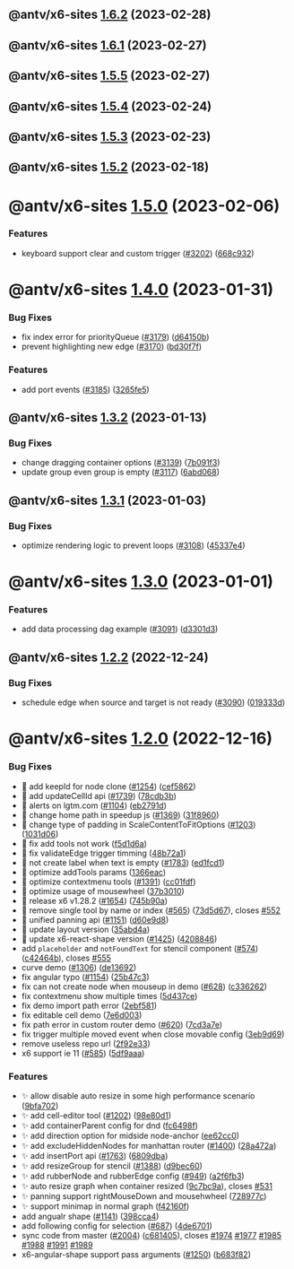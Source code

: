 ## @antv/x6-sites [1.6.2](https://github.com/antvis/x6/compare/@antv/x6-sites@1.6.1...@antv/x6-sites@1.6.2) (2023-02-28)

## @antv/x6-sites [1.6.1](https://github.com/antvis/x6/compare/@antv/x6-sites@1.6.0...@antv/x6-sites@1.6.1) (2023-02-27)

## @antv/x6-sites [1.5.5](https://github.com/antvis/x6/compare/@antv/x6-sites@1.5.4...@antv/x6-sites@1.5.5) (2023-02-27)

## @antv/x6-sites [1.5.4](https://github.com/antvis/x6/compare/@antv/x6-sites@1.5.3...@antv/x6-sites@1.5.4) (2023-02-24)

## @antv/x6-sites [1.5.3](https://github.com/antvis/x6/compare/@antv/x6-sites@1.5.2...@antv/x6-sites@1.5.3) (2023-02-23)

## @antv/x6-sites [1.5.2](https://github.com/antvis/x6/compare/@antv/x6-sites@1.5.1...@antv/x6-sites@1.5.2) (2023-02-18)

# @antv/x6-sites [1.5.0](https://github.com/antvis/x6/compare/@antv/x6-sites@1.4.1...@antv/x6-sites@1.5.0) (2023-02-06)


### Features

* keyboard support clear and custom trigger ([#3202](https://github.com/antvis/x6/issues/3202)) ([668c932](https://github.com/antvis/x6/commit/668c93242fbcebb987cccc3dcfd56982f7c66252))

# @antv/x6-sites [1.4.0](https://github.com/antvis/x6/compare/@antv/x6-sites@1.3.2...@antv/x6-sites@1.4.0) (2023-01-31)


### Bug Fixes

* fix index error for priorityQueue ([#3179](https://github.com/antvis/x6/issues/3179)) ([d64150b](https://github.com/antvis/x6/commit/d64150bfadf10fe21f44734a0267261260b8c53b))
* prevent highlighting new edge ([#3170](https://github.com/antvis/x6/issues/3170)) ([bd30f7f](https://github.com/antvis/x6/commit/bd30f7f61de530a9b6671aaedd4be2e026de8d44))


### Features

* add port events ([#3185](https://github.com/antvis/x6/issues/3185)) ([3265fe5](https://github.com/antvis/x6/commit/3265fe5b983f22e34d60c647212824961ecfdab5))

## @antv/x6-sites [1.3.2](https://github.com/antvis/x6/compare/@antv/x6-sites@1.3.1...@antv/x6-sites@1.3.2) (2023-01-13)


### Bug Fixes

* change dragging container options ([#3139](https://github.com/antvis/x6/issues/3139)) ([7b091f3](https://github.com/antvis/x6/commit/7b091f35dee147c5e7bf97577e14e11ceb7e8e3d))
* update group even group is empty ([#3117](https://github.com/antvis/x6/issues/3117)) ([6abd068](https://github.com/antvis/x6/commit/6abd0683eab22eb0fa1a4702642ab76b91320694))

## @antv/x6-sites [1.3.1](https://github.com/antvis/x6/compare/@antv/x6-sites@1.3.0...@antv/x6-sites@1.3.1) (2023-01-03)


### Bug Fixes

* optimize rendering logic to prevent loops ([#3108](https://github.com/antvis/x6/issues/3108)) ([45337e4](https://github.com/antvis/x6/commit/45337e4a62224aaffd60fc8b2670a071c5560796))

# @antv/x6-sites [1.3.0](https://github.com/antvis/X6/compare/@antv/x6-sites@1.2.2...@antv/x6-sites@1.3.0) (2023-01-01)


### Features

* add data processing dag example ([#3091](https://github.com/antvis/X6/issues/3091)) ([d3301d3](https://github.com/antvis/X6/commit/d3301d33d575269d9219ab1337a2ec1785d61494))

## @antv/x6-sites [1.2.2](https://github.com/antvis/X6/compare/@antv/x6-sites@1.2.1...@antv/x6-sites@1.2.2) (2022-12-24)


### Bug Fixes

* schedule edge when source and target is not ready ([#3090](https://github.com/antvis/X6/issues/3090)) ([019333d](https://github.com/antvis/X6/commit/019333d79d7f22c44c400f29d501497f4323af1a))

# @antv/x6-sites [1.2.0](https://github.com/antvis/X6/compare/@antv/x6-sites@1.1.2...@antv/x6-sites@1.2.0) (2022-12-16)


### Bug Fixes

* 🐛 add keepId for node clone ([#1254](https://github.com/antvis/X6/issues/1254)) ([cef5862](https://github.com/antvis/X6/commit/cef58628902aa97efa62f022203ebcaca3639092))
* 🐛 add updateCellId api ([#1739](https://github.com/antvis/X6/issues/1739)) ([78cdb3b](https://github.com/antvis/X6/commit/78cdb3bd56e7655ffcb2e5046d00f5d4f932cd3c))
* 🐛 alerts on lgtm.com ([#1104](https://github.com/antvis/X6/issues/1104)) ([eb2791d](https://github.com/antvis/X6/commit/eb2791dee16440d8c8600b7819552892c2ce2c02))
* 🐛 change home path in speedup js ([#1369](https://github.com/antvis/X6/issues/1369)) ([31f8960](https://github.com/antvis/X6/commit/31f8960e72b0567bb13683e51db8b97207604c0b))
* 🐛 change type of padding in ScaleContentToFitOptions ([#1203](https://github.com/antvis/X6/issues/1203)) ([1031d06](https://github.com/antvis/X6/commit/1031d0653b4641adfc27b7572b57d23fec0cc182))
* 🐛 fix add tools not work ([f5d1d6a](https://github.com/antvis/X6/commit/f5d1d6a326021247ee8967675fc9490ddbb6d0aa))
* 🐛 fix validateEdge trigger timming ([48b72a1](https://github.com/antvis/X6/commit/48b72a1332d536a8b640fbfc6a3e4c463f5b79bc))
* 🐛 not create label when text is empty ([#1783](https://github.com/antvis/X6/issues/1783)) ([ed1fcd1](https://github.com/antvis/X6/commit/ed1fcd1f26601150d1b7913b8eaaf329a958af53))
* 🐛 optimize addTools params ([1366eac](https://github.com/antvis/X6/commit/1366eac7f554ede24db6c558c581142ecb7c1a37))
* 🐛 optimize contextmenu tools ([#1391](https://github.com/antvis/X6/issues/1391)) ([cc01fdf](https://github.com/antvis/X6/commit/cc01fdf208f4fbd283a6ce3d7a106716e8e10300))
* 🐛 optimize usage of mousewheel ([37b3010](https://github.com/antvis/X6/commit/37b3010f763926fbd04d822e74238f6e206c024c))
* 🐛 release x6 v1.28.2 ([#1654](https://github.com/antvis/X6/issues/1654)) ([745b90a](https://github.com/antvis/X6/commit/745b90ac94dbbd9443ecf1456e6a5aa9eb646594))
* 🐛 remove single tool by name or index ([#565](https://github.com/antvis/X6/issues/565)) ([73d5d67](https://github.com/antvis/X6/commit/73d5d67541d4950a9c362a3bc7c7e6200640b40f)), closes [#552](https://github.com/antvis/X6/issues/552)
* 🐛 unified panning api ([#1151](https://github.com/antvis/X6/issues/1151)) ([d60e9d8](https://github.com/antvis/X6/commit/d60e9d882dfa85bf39b47ba75a6379b5cbd1a965))
* 🐛 update layout version ([35abd4a](https://github.com/antvis/X6/commit/35abd4a04d04d2f4ff84cf2604f39b69f5303f8e))
* 🐛 update x6-react-shape version ([#1425](https://github.com/antvis/X6/issues/1425)) ([4208846](https://github.com/antvis/X6/commit/4208846337326d8983f1662faa8da67efd8568b4))
* add `placeholder` and `notFoundText` for stencil component ([#574](https://github.com/antvis/X6/issues/574)) ([c42464b](https://github.com/antvis/X6/commit/c42464b376835dc5c4e2139582fbe09df4183153)), closes [#555](https://github.com/antvis/X6/issues/555)
* curve demo ([#1306](https://github.com/antvis/X6/issues/1306)) ([de13692](https://github.com/antvis/X6/commit/de1369282f00e24180c7269e3373e67ae79aa338))
* fix angular typo ([#1154](https://github.com/antvis/X6/issues/1154)) ([25b47c3](https://github.com/antvis/X6/commit/25b47c39b9d036a6d55a28450792d4f788bf903f))
* fix can not create node when mouseup in demo ([#628](https://github.com/antvis/X6/issues/628)) ([c336262](https://github.com/antvis/X6/commit/c336262cc7d1697a2a5f8e8ff229767415f136e0))
* fix contextmenu show multiple times ([5d437ce](https://github.com/antvis/X6/commit/5d437cef07427bf9f2cbae9b2e08dd4a6544ff70))
* fix demo import path error ([2ebf581](https://github.com/antvis/X6/commit/2ebf581dc1ec9c5ee4501917a7cbddbbb4b69c0f))
* fix editable cell demo ([7e6d003](https://github.com/antvis/X6/commit/7e6d003d7d937c35a41ed326cdb1d78041826da9))
* fix path error in custom router demo ([#620](https://github.com/antvis/X6/issues/620)) ([7cd3a7e](https://github.com/antvis/X6/commit/7cd3a7e57d772481ad33949ee832a36aab59ef3a))
* fix trigger multiple moved event when close movable config ([3eb9d69](https://github.com/antvis/X6/commit/3eb9d6934efc5d73f7dd830d169a166ccb7bd9ac))
* remove useless repo url ([2f92e33](https://github.com/antvis/X6/commit/2f92e33d0e42801624b9e32f3e508445ed34e6d0))
* x6 support ie 11 ([#585](https://github.com/antvis/X6/issues/585)) ([5df9aaa](https://github.com/antvis/X6/commit/5df9aaaa88f943402d18fed6b7e5ae0abd5ed9b9))


### Features

* ✨  allow disable auto resize in some high performance scenario ([9bfa702](https://github.com/antvis/X6/commit/9bfa7025c05b29c0774a499d88961a9cf4394dda))
* ✨ add cell-editor tool ([#1202](https://github.com/antvis/X6/issues/1202)) ([98e80d1](https://github.com/antvis/X6/commit/98e80d10c9bfbd0c8486944dd212db2db731a225))
* ✨ add containerParent config for dnd ([fc6498f](https://github.com/antvis/X6/commit/fc6498f6e2d52d05eab6790851c3437c6c28ee2b))
* ✨ add direction option for midside node-anchor ([ee62cc0](https://github.com/antvis/X6/commit/ee62cc07ba706037e0a10e08d5440472e1ce97c9))
* ✨ add excludeHiddenNodes for manhattan router ([#1400](https://github.com/antvis/X6/issues/1400)) ([28a472a](https://github.com/antvis/X6/commit/28a472ab8e3097ffd12be0fb8909c084156e5afd))
* ✨ add insertPort api ([#1763](https://github.com/antvis/X6/issues/1763)) ([6809dba](https://github.com/antvis/X6/commit/6809dba2d86308d0b315d0c6164f91d80e8a40ff))
* ✨ add resizeGroup for stencil ([#1388](https://github.com/antvis/X6/issues/1388)) ([d9bec60](https://github.com/antvis/X6/commit/d9bec60ce3819f45151ac8d1336e2ae94842d3d4))
* ✨ add rubberNode and rubberEdge config ([#949](https://github.com/antvis/X6/issues/949)) ([a2f6fb3](https://github.com/antvis/X6/commit/a2f6fb38d03ecac123f006ed33b3f71da7952355))
* ✨ auto resize graph when container resized ([9c7bc9a](https://github.com/antvis/X6/commit/9c7bc9a4bb210451283663cd99a29bd6c79e2ec4)), closes [#531](https://github.com/antvis/X6/issues/531)
* ✨ panning support rightMouseDown and mousehwheel ([728977c](https://github.com/antvis/X6/commit/728977c5843a9868736e7f2f3b9d0d77e8837d3c))
* ✨ support minimap in normal graph ([f42160f](https://github.com/antvis/X6/commit/f42160f8259ca7cf290fe8a431a5fe1900b729a8))
* add angualr shape ([#1141](https://github.com/antvis/X6/issues/1141)) ([398cca4](https://github.com/antvis/X6/commit/398cca43d3697c97f32f831b5fec73e416c0d733))
* add following config for selection ([#687](https://github.com/antvis/X6/issues/687)) ([4de6701](https://github.com/antvis/X6/commit/4de6701c0b29f8e71293403b5b813bb64a27f3a5))
* sync code from master ([#2004](https://github.com/antvis/X6/issues/2004)) ([c681405](https://github.com/antvis/X6/commit/c68140504bd21f654870f3d2fc1ad2f16f1113c8)), closes [#1974](https://github.com/antvis/X6/issues/1974) [#1977](https://github.com/antvis/X6/issues/1977) [#1985](https://github.com/antvis/X6/issues/1985) [#1988](https://github.com/antvis/X6/issues/1988) [#1991](https://github.com/antvis/X6/issues/1991) [#1989](https://github.com/antvis/X6/issues/1989)
* x6-angular-shape support pass arguments ([#1250](https://github.com/antvis/X6/issues/1250)) ([b683f82](https://github.com/antvis/X6/commit/b683f82d70c05f993db46394bcc50d221b02443e))
